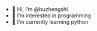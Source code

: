 - 👋 Hi, I’m @buzhengshi
- 👀 I’m interested in programming
- 🌱 I’m currently learning python

<!---
buzhengshi/buzhengshi is a ✨ special ✨ repository because its `README.md` (this file) appears on your GitHub profile.
You can click the Preview link to take a look at your changes.
--->
